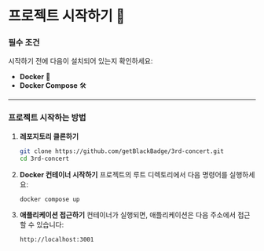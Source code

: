 # 프로젝트 시작하기 🚀

### 필수 조건
시작하기 전에 다음이 설치되어 있는지 확인하세요:
- **Docker** 🐳
- **Docker Compose** 🛠️

---

### 프로젝트 시작하는 방법

1. **레포지토리 클론하기**  
   ```bash
   git clone https://github.com/getBlackBadge/3rd-concert.git
   cd 3rd-concert
   ```

2. **Docker 컨테이너 시작하기**
    프로젝트의 루트 디렉토리에서 다음 명령어를 실행하세요:
    ```bash
    docker compose up
    ```

3. **애플리케이션 접근하기**
    컨테이너가 실행되면, 애플리케이션은 다음 주소에서 접근할 수 있습니다:
    ```bash
    http://localhost:3001
    ```